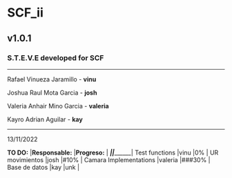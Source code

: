 # SCF_ii
## v1.0.1
### S.T.E.V.E developed for SCF
-------------------------------------
 Rafael Vinueza Jaramillo - **vinu**

 Joshua Raul Mota Garcia - **josh**
 
 Valeria Anhair Mino Garcia - **valeria**
 
 Kayro Adrian Aguilar - **kay**
 
-------------------------------------

13/11/2022

**TO DO:**                  |**Responsable:**   |**Progreso:**  |
____________________________|___________________|_______________|
Test functions              |vinu               |0%             |
UR movimientos              |josh               |#10%           |
Camara Implementations      |valeria            |###30%         |
Base de datos               |kay                |unk            |

